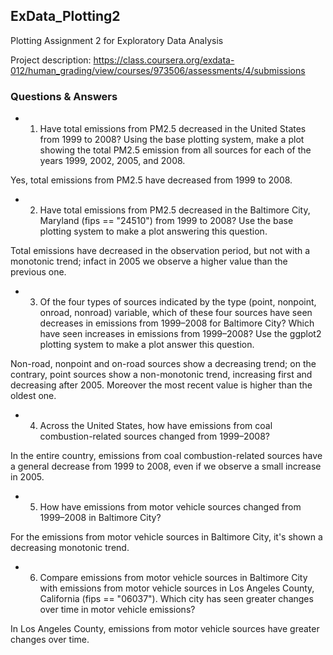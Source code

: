 ## ExData_Plotting2

Plotting Assignment 2 for Exploratory Data Analysis

Project description: https://class.coursera.org/exdata-012/human_grading/view/courses/973506/assessments/4/submissions

### Questions & Answers

* 1. Have total emissions from PM2.5 decreased in the United States from 1999 to 2008? Using the base plotting system, make a plot showing the total PM2.5 emission from all sources for each of the years 1999, 2002, 2005, and 2008.

Yes, total emissions from PM2.5 have decreased from 1999 to 2008.

* 2. Have total emissions from PM2.5 decreased in the Baltimore City, Maryland (fips == "24510") from 1999 to 2008? Use the base plotting system to make a plot answering this question.

Total emissions have decreased in the observation period, but not with a monotonic trend; infact in 2005 we observe a higher value than the previous one. 

* 3. Of the four types of sources indicated by the type (point, nonpoint, onroad, nonroad) variable, which of these four sources have seen decreases in emissions from 1999–2008 for Baltimore City? Which have seen increases in emissions from 1999–2008? Use the ggplot2 plotting system to make a plot answer this question.

Non-road, nonpoint and on-road sources show a decreasing trend; on the contrary, point sources show a non-monotonic trend, increasing first and decreasing after 2005. Moreover the most recent value is higher than the oldest one.

* 4. Across the United States, how have emissions from coal combustion-related sources changed from 1999–2008?

In the entire country, emissions from coal combustion-related sources have a general decrease from 1999 to 2008, even if we observe a small increase in 2005.

* 5. How have emissions from motor vehicle sources changed from 1999–2008 in Baltimore City?

For the emissions from motor vehicle sources in Baltimore City, it's shown a decreasing monotonic trend.

* 6. Compare emissions from motor vehicle sources in Baltimore City with emissions from motor vehicle sources in Los Angeles County, California (fips == "06037"). Which city has seen greater changes over time in motor vehicle emissions?

In Los Angeles County, emissions from motor vehicle sources have greater changes over time.
